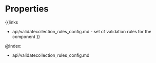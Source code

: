 
Properties
==========

{{links
- api/validatecollection_rules_config.md - set of validation rules for the component
}}

@index:
- api/validatecollection_rules_config.md

